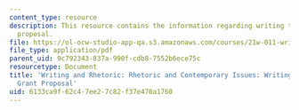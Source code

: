 ```yaml
---
content_type: resource
description: This resource contains the information regarding writing tips for a grant
  proposal.
file: https://ol-ocw-studio-app-qa.s3.amazonaws.com/courses/21w-011-writing-and-rhetoric-rhetoric-and-contemporary-issues-fall-2015/6133ca9f62c47ee27c82f37e470a1760_MIT21W_011F15_writing.pdf
file_type: application/pdf
parent_uid: 9c792343-837a-990f-cdb8-7552b6ece75c
resourcetype: Document
title: 'Writing and Rhetoric: Rhetoric and Contemporary Issues: Writing Tips for a
  Grant Proposal'
uid: 6133ca9f-62c4-7ee2-7c82-f37e470a1760
---
```

